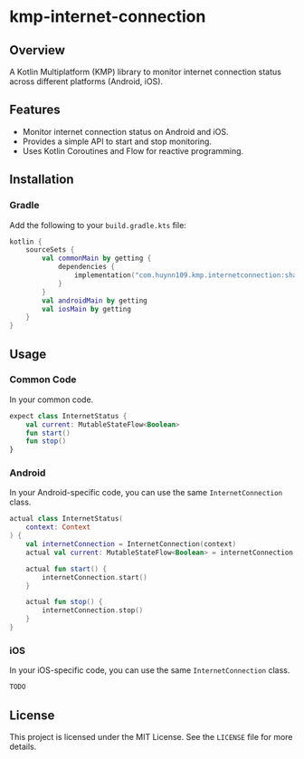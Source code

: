 # kmp-internet-connection

## Overview
A Kotlin Multiplatform (KMP) library to monitor internet connection status across different platforms (Android, iOS).

## Features
- Monitor internet connection status on Android and iOS.
- Provides a simple API to start and stop monitoring.
- Uses Kotlin Coroutines and Flow for reactive programming.

## Installation

### Gradle
Add the following to your `build.gradle.kts` file:

```kotlin
kotlin {
    sourceSets {
        val commonMain by getting {
            dependencies {
                implementation("com.huynn109.kmp.internetconnection:shared:1.0.0")
            }
        }
        val androidMain by getting
        val iosMain by getting
    }
}
```

## Usage

### Common Code
In your common code.

```kotlin
expect class InternetStatus {
    val current: MutableStateFlow<Boolean>
    fun start()
    fun stop()
}
```

### Android
In your Android-specific code, you can use the same `InternetConnection` class.

```kotlin
actual class InternetStatus(
    context: Context
) {
    val internetConnection = InternetConnection(context)
    actual val current: MutableStateFlow<Boolean> = internetConnection.isNetworkConnected

    actual fun start() {
        internetConnection.start()
    }

    actual fun stop() {
        internetConnection.stop()
    }
}
```

### iOS
In your iOS-specific code, you can use the same `InternetConnection` class.

```kotlin
TODO
```

## License
This project is licensed under the MIT License. See the `LICENSE` file for more details.